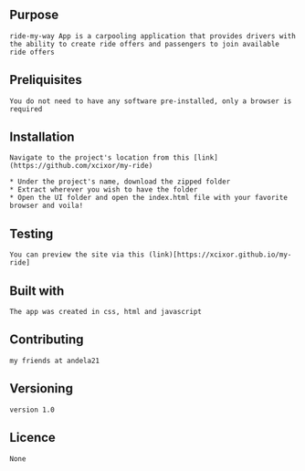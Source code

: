 ## Purpose
    ride-my-way App is a carpooling application that provides drivers with
    the ability to create ride offers and passengers to join available ride offers

## Preliquisites
    You do not need to have any software pre-installed, only a browser is required

## Installation
    Navigate to the project's location from this [link](https://github.com/xcixor/my-ride)

    * Under the project's name, download the zipped folder
    * Extract wherever you wish to have the folder
    * Open the UI folder and open the index.html file with your favorite browser and voila!

## Testing
    You can preview the site via this (link)[https://xcixor.github.io/my-ride]

## Built with
    The app was created in css, html and javascript

## Contributing
    my friends at andela21

## Versioning
    version 1.0

## Licence
    None